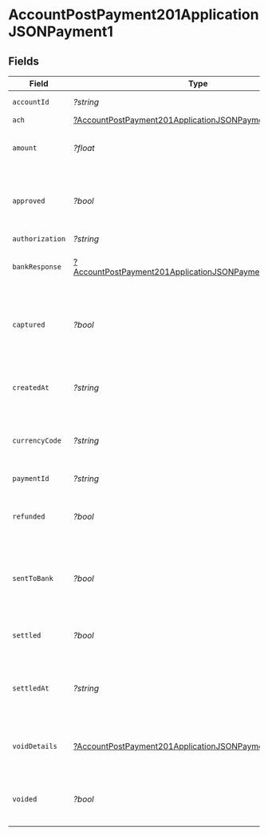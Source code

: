 # AccountPostPayment201ApplicationJSONPayment1


## Fields

| Field                                                                                                                                          | Type                                                                                                                                           | Required                                                                                                                                       | Description                                                                                                                                    | Example                                                                                                                                        |
| ---------------------------------------------------------------------------------------------------------------------------------------------- | ---------------------------------------------------------------------------------------------------------------------------------------------- | ---------------------------------------------------------------------------------------------------------------------------------------------- | ---------------------------------------------------------------------------------------------------------------------------------------------- | ---------------------------------------------------------------------------------------------------------------------------------------------- |
| `accountId`                                                                                                                                    | *?string*                                                                                                                                      | :heavy_minus_sign:                                                                                                                             | Account identifier.                                                                                                                            | 63ee4a296fd695eded58febe                                                                                                                       |
| `ach`                                                                                                                                          | [?AccountPostPayment201ApplicationJSONPaymentAch](../../models/operations/AccountPostPayment201ApplicationJSONPaymentAch.md)                   | :heavy_minus_sign:                                                                                                                             | N/A                                                                                                                                            |                                                                                                                                                |
| `amount`                                                                                                                                       | *?float*                                                                                                                                       | :heavy_minus_sign:                                                                                                                             | It shows the amount for the Payment.                                                                                                           | 100                                                                                                                                            |
| `approved`                                                                                                                                     | *?bool*                                                                                                                                        | :heavy_minus_sign:                                                                                                                             | Indicates if the Payment was approved or not.                                                                                                  | true                                                                                                                                           |
| `authorization`                                                                                                                                | *?string*                                                                                                                                      | :heavy_minus_sign:                                                                                                                             | N/A                                                                                                                                            | ET3516                                                                                                                                         |
| `bankResponse`                                                                                                                                 | [?AccountPostPayment201ApplicationJSONPaymentBankResponse](../../models/operations/AccountPostPayment201ApplicationJSONPaymentBankResponse.md) | :heavy_minus_sign:                                                                                                                             | It shows bank response details.                                                                                                                |                                                                                                                                                |
| `captured`                                                                                                                                     | *?bool*                                                                                                                                        | :heavy_minus_sign:                                                                                                                             | Set this to `false` if you only want to authorize the amount. Defaults to `true`.                                                              | false                                                                                                                                          |
| `createdAt`                                                                                                                                    | *?string*                                                                                                                                      | :heavy_minus_sign:                                                                                                                             | It shows the date and time when it was created.                                                                                                | 2023-07-26T23:32:32Z                                                                                                                           |
| `currencyCode`                                                                                                                                 | *?string*                                                                                                                                      | :heavy_minus_sign:                                                                                                                             | It shows the currency code of the country.                                                                                                     | CAD                                                                                                                                            |
| `paymentId`                                                                                                                                    | *?string*                                                                                                                                      | :heavy_minus_sign:                                                                                                                             | Payment identifier.                                                                                                                            | 64012aa39392e1542d5a3e94                                                                                                                       |
| `refunded`                                                                                                                                     | *?bool*                                                                                                                                        | :heavy_minus_sign:                                                                                                                             | Payment refunded value will be `true` or `false`.                                                                                              | false                                                                                                                                          |
| `sentToBank`                                                                                                                                   | *?bool*                                                                                                                                        | :heavy_minus_sign:                                                                                                                             | It shows `true` or `false` based on the status of the bank response.                                                                           | true                                                                                                                                           |
| `settled`                                                                                                                                      | *?bool*                                                                                                                                        | :heavy_minus_sign:                                                                                                                             | It shows transaction is settled or not.                                                                                                        | false                                                                                                                                          |
| `settledAt`                                                                                                                                    | *?string*                                                                                                                                      | :heavy_minus_sign:                                                                                                                             | It shows the date and time if the transaction is settled.                                                                                      | 2023-07-26T23:32:32Z                                                                                                                           |
| `voidDetails`                                                                                                                                  | [?AccountPostPayment201ApplicationJSONPaymentVoidDetails](../../models/operations/AccountPostPayment201ApplicationJSONPaymentVoidDetails.md)   | :heavy_minus_sign:                                                                                                                             | It shows Payment void details if Payment is voided                                                                                             |                                                                                                                                                |
| `voided`                                                                                                                                       | *?bool*                                                                                                                                        | :heavy_minus_sign:                                                                                                                             | Payment voided value will be `true` or `false`.                                                                                                | false                                                                                                                                          |